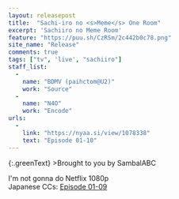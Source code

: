 ```yaml
---
layout: releasepost
title:  "Sachi-iro no <s>Meme</s> One Room"
excerpt: 'Sachiiro no Meme Room'
feature: "https://puu.sh/CzRSm/2c442b0c78.png"
site_name: "Release"
comments: true
tags: ["tv", 'live', "sachiiro"]
staff_list:
  - 
    name: "BDMV (paihctom@U2)"
    work: "Source"
  - 
    name: "N4O"
    work: "Encode"
urls:
  - 
    link: "https://nyaa.si/view/1078338"
    text: "Episode 01-10"
---
```

{:.greenText}
\>Brought to you by SambalABC

I'm not gonna do Netflix 1080p<br>
Japanese CCs: [Episode 01-09](https://p.n4o.xyz/files/sa35h109.rar)